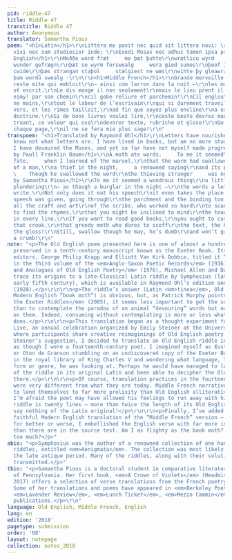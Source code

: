 ```yaml
---
pid: riddle-47
title: Riddle 47
transtitle: Riddle 47
author: Anonymous
translator: Samantha Pious
poem: "<h1>Latin</h1>\r\nLittera me pavit nec quid sit littera novi: \r\nIn libris
  vixi nec sum studiosior inde; \r\nExedi Musas nec adhuc tamen ipsa profeci.\r\n\r\n<h1>Old
  English</h1>\r\nMoððe word fræt     me þæt þuhte\r\nwrætlicu wyrd     þa ic þæt
  wundor gefrægn\r\nþæt se wyrm forswealg     wera gied sumes\r\nþeof In þystro     þrymfæstne
  cwide\r\nþæs strangan staþol     stælgiest ne wæs\r\nwihte þy gleawra     þe he
  þam wordū swealg ·\r\n\r\n<h1>Middle French</h1>\r\nGrande merveille me sembloit\r\nque
  ceste mite qui embloit\r\n— ainsi com larron dans la nuit —\r\nles mots qu’un clerc
  ot escrit.\r\nLe dis mange il non seulement\r\nmais le lieu prent il ensement.\r\nEimy!
  eimy! par son chemin\r\ncil gobe reliure et parchemin!\r\nCil engloutit, sans plus
  ne mains,\r\ntout le labeur de l’escrivain\r\nqui si durement traveilloit\r\nles
  vers, et les rimes tailloit,\r\nad fin que soyez plus encline\r\na escouter la bonne
  doctrine.\r\nSi de bons livres voulez lire,\r\nceste beste devrez maudire —\r\nce
  truant, ce voleur qui ose\r\ndevorer texte, rubriche et glose!\r\nQu’il avalasse
  chaque page,\r\nil ne se fera mie plus sage!\r\n"
transpoem: "<h1>Translated by Raymond Ohl</h1>\r\nLetters have nourished me, but I
  know not what letters are. I have lived in books, but am no more studious thereby.
  I have devoured the Muses, and yet so far have not myself made progress.\r\n\r\n<h1>Translated
  by Paull Franklin Baum</h1>\r\nA moth ate words.     To me it seemed\r\na remarkable
  fate,     when I learned of the marvel,\r\nthat the worm had swallowed     the speech
  of a man,\r\na thief in the night,     a renowned saying\r\nand its place itself.
  \    Though he swallowed the word\r\nthe thieving stranger     was no whit the wiser.\r\n\r\n<h1>Translated
  by Samantha Pious</h1>\r\nTo me it seemed a wondrous thing\r\na little moth went
  plundering\r\n— as though a burglar in the night —\r\nthe words a lettered man did
  write.\r\nNot only does it eat his speech\r\nit even takes the place in which\r\nthe
  speech was given, going through\r\nthe parchment and the binding too,\r\ndevouring
  all the craft and art\r\nof the scribe, who worked so hard\r\nto scan the verse,
  to find the rhymes,\r\nthat you might be inclined to mind\r\nthe teachings crammed
  in every line.\r\nIf you want to read good books,\r\nyou ought to curse that beast,
  that crook,\r\nthat greedy moth who dares to scoff\r\nthe text, the heading, and
  the gloss!\r\nStill, swallow though he may, he’s dumb\r\nand won’t grow wiser by
  a crumb!\r\n"
note: "<p>The Old English poem presented here is one of almost a hundred verse riddles
  preserved in a tenth-century manuscript known as the Exeter Book. Its modern-day
  editors, George Philip Krapp and Elliott Van Kirk Dobbie, titled it “Riddle 47”
  in the third volume of the <em>Anglo-Saxon Poetic Records</em> (1936). In <em>Sources
  and Analogues of Old English Poetry</em> (1976), Michael Allen and Daniel Calder
  trace its origins to a late–Classical Latin riddle by Symphosius (late fourth or
  early fifth century), which is available in Raymond Ohl’s edition and translation
  (1928).</p>\r\n\r\n<p>The riddle’s answer (Latin <em>tinea</em>, Old English <em>moððe</em>,
  Modern English “book moth”) is obvious, but, as Patrick Murphy points out in <em>Unriddling
  the Exeter Riddles</em> (2005), it seems less important to get the solution right
  than to contemplate the paradox of an animal “devouring” words but not “ruminating”
  on them. Indeed, consuming without contemplating is more or less what the book moth
  does.</p>\r\n\r\n<p>This translation began as a thought experiment for Old English
  Live, an annual celebration organized by Emily Steiner at the University of Pennsylvania
  where participants share creative reimaginings of Old English poetry. At Professor
  Steiner’s suggestion, I decided to translate an Old English riddle into Middle French,
  as though I were a fourteenth-century poet. I imagined myself as Eustache Deschamps
  or Oton de Granson stumbling on an undiscovered copy of the Exeter Book riddles
  in the royal library of King Charles V and wondering what language, let alone what
  form or genre, he was looking at. Perhaps he would have managed to locate a copy
  of the riddle in its original Latin and been able to decipher the Old English from
  there.</p>\r\n\r\n<p>Of course, translation practices in the fourteenth century
  were very different from what they are today. Middle French narrative couplets tend
  to lend themselves to far more prolixity than Old English alliterative verse, and
  I’m afraid the poet may have allowed his feelings to run away with him. The French
  riddle is twenty lines — more than twice the length of its Old English source, to
  say nothing of the Latin original!</p>\r\n\r\n<p>Finally, I’ve added a relatively
  faithful Modern English translation of the “Middle French” version — except that,
  for better or worse, I embellished the English verse with far more internal rhymes
  than there are in the source text. Am I as flighty as the book moth? Or did I contemplate
  too much?</p>"
abio: "<p>Symphosius was the author of a renowned collection of one hundred Latin
  riddles, entitled <em>Aenigmata</em>. The collection was most likely written in
  the late antique period. Many of the riddles, along with their solutions, have been
  transmitted.</p>"
tbio: "<p>Samantha Pious is a doctoral student in comparative literature at the University
  of Pennsylvania. Her first book, <em>A Crown of Violets</em> (Headmistress Press,
  2017) offers a selection of verse translations from the French poetry of Renée Vivien.
  Some of her translations and poems have appeared in <em>Berkeley Poetry Review</em>,
  <em>Lavender Review</em>, <em>Lunch Ticket</em>, <em>Mezzo Cammin</em>, and other
  publications.</p>\r\n"
language: Old English, Middle French, English
lang: en
edition: '2018'
pagetype: submission
order: '08'
layout: notepage
collection: notes_2018
---
```

